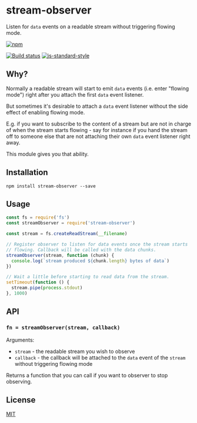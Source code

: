 # stream-observer

Listen for `data` events on a readable stream without triggering flowing
mode.

[![npm](https://nodei.co/npm/stream-observer.png)](https://www.npmjs.com/package/stream-observer)

[![Build status](https://travis-ci.org/watson/stream-observer.svg?branch=master)](https://travis-ci.org/watson/stream-observer)
[![js-standard-style](https://img.shields.io/badge/code%20style-standard-brightgreen.svg?style=flat)](https://github.com/feross/standard)

## Why?

Normally a readable stream will start to emit `data` events (i.e. enter
"flowing mode") right after you attach the first `data` event listener.

But sometimes it's desirable to attach a `data` event listener without
the side effect of enabling flowing mode.

E.g. if you want to subscribe to the content of a stream but are not in
charge of when the stream starts flowing - say for instance if you hand
the stream off to someone else that are not attaching their own `data`
event listener right away.

This module gives you that ability.

## Installation

```
npm install stream-observer --save
```

## Usage

```js
const fs = require('fs')
const streamObserver = require('stream-observer')

const stream = fs.createReadStream(__filename)

// Register observer to listen for data events once the stream starts
// flowing. Callback will be called with the data chunks.
streamObserver(stream, function (chunk) {
  console.log(`stream produced ${chunk.length} bytes of data`)
})

// Wait a little before starting to read data from the stream.
setTimeout(function () {
  stream.pipe(process.stdout)
}, 1000)
```

## API

### `fn = streamObserver(stream, callback)`

Arguments:

- `stream` - the readable stream you wish to observe
- `callback` - the callback will be attached to the `data` event of the
  `stream` without triggering flowing mode

Returns a function that you can call if you want to observer to stop
observing.

## License

[MIT](https://github.com/watson/stream-observer/blob/master/LICENSE)
